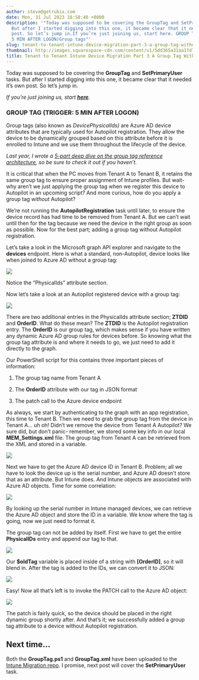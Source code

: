 ```yaml
---
author: steve@getrubix.com
date: Mon, 31 Jul 2023 18:58:40 +0000
description: '"Today was supposed to be covering the GroupTag and SetPrimaryUser tasks.
  But after I started digging into this one, it became clear that it needed it’s own
  post. So let’s jump in.If you’re just joining us, start here. GROUP TAG (TRIGGER:
  5 MIN AFTER LOGON)Group tags"'
slug: tenant-to-tenant-intune-device-migration-part-3-a-group-tag-without-autopilot
thumbnail: http://images.squarespace-cdn.com/content/v1/5dd365a31aa1fd743bc30b8e/1690829907020-DORV2T6ZL7G569U3KXLC/image-asset.jpeg/img.jpg
title: Tenant to Tenant Intune Device Migration Part 3 A Group Tag Without Autopilot
---
```


Today was supposed to be covering the **GroupTag** and **SetPrimaryUser** tasks. But after I started digging into this one, it became clear that it needed it’s own post. So let’s jump in.

_If you’re just joining us, start_ [**_here_**](https://www.getrubix.com/blog/tenant-to-tenant-intune-device-migration-part-1)_._

### **GROUP TAG (TRIGGER: 5 MIN AFTER LOGON)**

Group tags (also known as _DevicePhysicalIds)_ are Azure AD device attributes that are typically used for Autopilot registration. They allow the device to be dynamically grouped based on this attribute before it is enrolled to Intune and we use them throughout the lifecycle of the device.

_Last year, I wrote a_ [_5-part deep dive on the group tag reference architecture_](https://www.getrubix.com/blog/autopilot-group-tags-1)_, so be sure to check it out if you haven’t._

It is critical that when the PC moves from Tenant A to Tenant B, it retains the same group tag to ensure proper assignment of Intune profiles. But wait- why aren’t we just applying the group tag when we register this device to Autopilot in an upcoming script? And more curious, how do you apply a group tag _without_ Autopilot?

We’re not running the **AutopilotRegistration** task until later, to ensure the device record has had time to be removed from Tenant A. But we can’t wait until then for the tag because we need the device in the right group as soon as possible. Now for the best part; adding a group tag without Autopilot registration.

Let’s take a look in the Microsoft graph API explorer and navigate to the **devices** endpoint. Here is what a standard, non-Autopilot, device looks like when joined to Azure AD without a group tag:

![](https://getrubixsitecms.blob.core.windows.net/public-assets/content/v1/5dd365a31aa1fd743bc30b8e/7662e7bc-a3a7-4515-bb84-07f35b700b72/noTag.jpg)

Notice the “PhysicalIds” attribute section.

Now let’s take a look at an Autopilot registered device with a group tag:

![](https://getrubixsitecms.blob.core.windows.net/public-assets/content/v1/5dd365a31aa1fd743bc30b8e/f5b207c2-782a-4300-bc44-5fc0b7116b30/withTag.jpg)

There are two additional entries in the PhysicalIds attribute section; **ZTDID** and **OrderID**. What do these mean? The **ZTDID** is the Autopilot registration entry. The **OrderID** is our group tag, which makes sense if you have written any dynamic Azure AD group rules for devices before. So knowing what the group tag attribute is and where it needs to go, we just need to add it directly to the graph.

Our PowerShell script for this contains three important pieces of information:

1.  The group tag name from Tenant A
    
2.  The **OrderID** attribute with our tag in JSON format
    
3.  The patch call to the Azure device endpoint
    

As always, we start by authenticating to the graph with an app registration, this time to Tenant B. Then we need to grab the group tag from the device in Tenant A… uh oh! Didn’t we remove the device from Tenant A Autopilot? We sure did, but don’t panic- remember, we stored some key info in our local **MEM\_Settings.xml** file. The group tag from Tenant A can be retrieved from the XML and stored in a variable.

![](https://getrubixsitecms.blob.core.windows.net/public-assets/content/v1/5dd365a31aa1fd743bc30b8e/8d6a121e-feb1-4163-99a3-cc37e6d3c599/script1.jpg)

Next we have to get the Azure AD device ID in Tenant B. Problem; all we have to look the device up is the serial number, and Azure AD doesn’t store that as an attribute. But Intune does. And Intune objects are associated with Azure AD objects. Time for some correlation:

![](https://getrubixsitecms.blob.core.windows.net/public-assets/content/v1/5dd365a31aa1fd743bc30b8e/0a659936-2dc4-467e-ac57-6a38ec8220d6/Screenshot+2023-07-31+at+2.43.06+PM.png)

By looking up the serial number in Intune managed devices, we can retrieve the Azure AD object and store the ID in a variable. We know where the tag is going, now we just need to format it.

The group tag can not be added by itself. First we have to get the entire **PhysicalIDs** entry and append our tag to that.

![](https://getrubixsitecms.blob.core.windows.net/public-assets/content/v1/5dd365a31aa1fd743bc30b8e/24373b9c-f73c-45ac-84a3-db6bcfbe826b/Screenshot+2023-07-31+at+2.45.36+PM.png)

Our **$oldTag** variable is placed inside of a string with **\[OrderID\]**, so it will blend in. After the tag is added to the IDs, we can convert it to JSON:

![](https://getrubixsitecms.blob.core.windows.net/public-assets/content/v1/5dd365a31aa1fd743bc30b8e/2878693e-0e8a-4be7-ac5c-6cafec1933ba/Screenshot+2023-07-31+at+2.47.29+PM.png)

Easy! Now all that’s left is to invoke the PATCH call to the Azure AD object:

![](https://getrubixsitecms.blob.core.windows.net/public-assets/content/v1/5dd365a31aa1fd743bc30b8e/117dd0de-0061-49ba-8c90-e329bb82c64c/Screenshot+2023-07-31+at+2.48.23+PM.png)

The patch is fairly quick, so the device should be placed in the right dynamic group shortly after. And that’s it; we successfully added a group tag attribute to a device without Autopilot registration.

Next time…
----------

Both the **GroupTag.ps1** and **GroupTag.xml** have been uploaded to the [Intune Migration repo](https://github.com/groovemaster17/IntuneMigration/tree/main). I promise, next post will cover the **SetPrimaryUser** task.